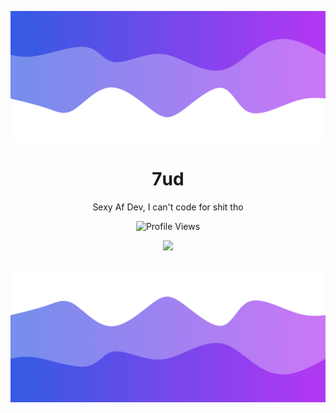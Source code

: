 
![Header](./header.png)

<h1 align="center">7ud</h1>
<p align="center">Sexy Af Dev, I can't code for shit tho</p>
  <p align="center">
    <img src="https://komarev.com/ghpvc/?username=7ud" alt="Profile Views">
  </p>
</a>

<p align="center">
  <img src="https://discord.c99.nl/widget/theme-4/853231522118107177.png" />
  <br />
  <br />
</p>

![Footer](./footer.png)

